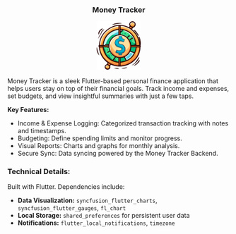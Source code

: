 <h3 align="center">Money Tracker</h3>
<p align="center">
  <img src="assets/logo.svg" alt="Money Tracker Logo" width="100">
</p>

<p>
Money Tracker is a sleek Flutter-based personal finance application that helps users stay on top of their financial goals. Track income and expenses, set budgets, and view insightful summaries with just a few taps.
</p>

<p><strong>Key Features:</strong></p>
<ul>
  <li>Income & Expense Logging: Categorized transaction tracking with notes and timestamps.</li>
  <li>Budgeting: Define spending limits and monitor progress.</li>
  <li>Visual Reports: Charts and graphs for monthly analysis.</li>
  <li>Secure Sync: Data syncing powered by the Money Tracker Backend.</li>
</ul>

<h3>Technical Details:</h3>
<p>
Built with Flutter. Dependencies include:
<ul>
  <li><strong>Data Visualization:</strong> 
    <code>syncfusion_flutter_charts</code>, <code>syncfusion_flutter_gauges</code>, <code>fl_chart</code>
  </li>
  <li><strong>Local Storage:</strong> 
    <code>shared_preferences</code> for persistent user data
  </li>
  <li><strong>Notifications:</strong> 
    <code>flutter_local_notifications</code>, <code>timezone</code>
  </li>
</ul>

</p>
